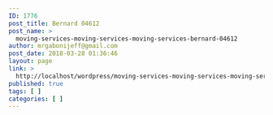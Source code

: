 ```yaml
---
ID: 1776
post_title: Bernard 04612
post_name: >
  moving-services-moving-services-moving-services-bernard-04612
author: mrgabonijeff@gmail.com
post_date: 2018-03-28 01:36:46
layout: page
link: >
  http://localhost/wordpress/moving-services-moving-services-moving-services-bernard-04612/
published: true
tags: [ ]
categories: [ ]
---
```

